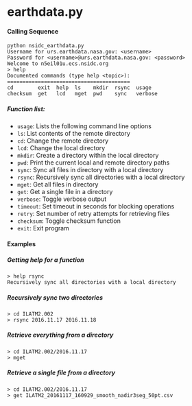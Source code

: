 earthdata.py
============

#### Calling Sequence
```
python nsidc_earthdata.py
Username for urs.earthdata.nasa.gov: <username>
Password for <username>@urs.earthdata.nasa.gov: <password>
Welcome to n5eil01u.ecs.nsidc.org
> help
Documented commands (type help <topic>):
========================================
cd        exit  help  ls    mkdir  rsync  usage
checksum  get   lcd   mget  pwd    sync   verbose
```

##### Function list:
 - `usage`: Lists the following command line options
 - `ls`: List contents of the remote directory
 - `cd`: Change the remote directory
 - `lcd`: Change the local directory
 - `mkdir`: Create a directory within the local directory
 - `pwd`: Print the current local and remote directory paths
 - `sync`: Sync all files in directory with a local directory
 - `rsync`: Recursively sync all directories with a local directory
 - `mget`: Get all files in directory
 - `get`: Get a single file in a directory
 - `verbose`: Toggle verbose output
 - `timeout`: Set timeout in seconds for blocking operations
 - `retry`: Set number of retry attempts for retrieving files
 - `checksum`: Toggle checksum function
 - `exit`: Exit program

#### Examples
##### Getting help for a function
```
> help rsync
Recursively sync all directories with a local directory
```
##### Recursively sync two directories
```
> cd ILATM2.002
> rsync 2016.11.17 2016.11.18
```
##### Retrieve everything from a directory
```
> cd ILATM2.002/2016.11.17
> mget
```
##### Retrieve a single file from a directory
```
> cd ILATM2.002/2016.11.17
> get ILATM2_20161117_160929_smooth_nadir3seg_50pt.csv
```
